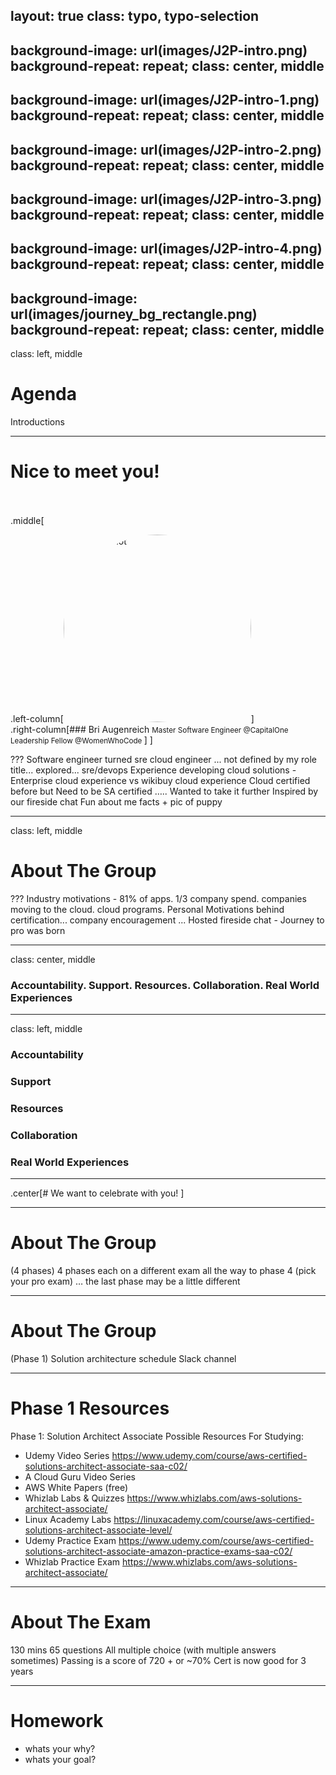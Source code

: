 layout: true
class: typo, typo-selection
---

background-image: url(images/J2P-intro.png)
background-repeat: repeat;
class: center, middle
---

background-image: url(images/J2P-intro-1.png)
background-repeat: repeat;
class: center, middle
---

background-image: url(images/J2P-intro-2.png)
background-repeat: repeat;
class: center, middle
---

background-image: url(images/J2P-intro-3.png)
background-repeat: repeat;
class: center, middle
---

background-image: url(images/J2P-intro-4.png)
background-repeat: repeat;
class: center, middle
---

background-image: url(images/journey_bg_rectangle.png)
background-repeat: repeat;
class: center, middle
---

class: left, middle
# Agenda

Introductions

---

# Nice to meet you!
<br><br>
.middle[

.left-column[<img src="images/bri-headshot.jpg" alt="bri headshot" width="300" style="border-radius: 50%;"/>]
<br>
.right-column[### Bri Augenreich
<small> Master Software Engineer @CapitalOne
   Leadership Fellow @WomenWhoCode
 </small>]
 ]

???
Software engineer turned sre cloud engineer ... not defined by my role title... explored... sre/devops
Experience developing cloud solutions - Enterprise cloud experience vs wikibuy cloud experience
Cloud certified before but Need to be SA certified ….. Wanted to take it further
Inspired by our fireside chat
Fun about me facts + pic of puppy

---
class: left, middle
# About The Group

???
Industry motivations - 81% of apps. 1/3 company spend. companies moving to the cloud. cloud programs.
Personal Motivations behind certification... company encouragement ...
Hosted fireside chat -
Journey to pro was born

---

class: center, middle
### Accountability. Support. Resources. Collaboration. Real World Experiences

---

class: left, middle
### Accountability
### Support
### Resources
### Collaboration
### Real World Experiences

---

.center[# We want to celebrate with you! ]

---

# About The Group
(4 phases)
4 phases each on a different exam all the way to phase 4 (pick your pro exam) … the last phase may be a little different


---

# About The Group
(Phase 1)
Solution architecture schedule
Slack channel   


---

# Phase 1 Resources

Phase 1: Solution Architect Associate Possible Resources For Studying:
- Udemy Video Series https://www.udemy.com/course/aws-certified-solutions-architect-associate-saa-c02/
- A Cloud Guru Video Series
- AWS White Papers (free)
- Whizlab Labs & Quizzes https://www.whizlabs.com/aws-solutions-architect-associate/
- Linux Academy Labs https://linuxacademy.com/course/aws-certified-solutions-architect-associate-level/
- Udemy Practice Exam https://www.udemy.com/course/aws-certified-solutions-architect-associate-amazon-practice-exams-saa-c02/
- Whizlab Practice Exam https://www.whizlabs.com/aws-solutions-architect-associate/

---

# About The Exam
130 mins
65 questions
All multiple choice (with multiple answers sometimes)
Passing is a score of 720 + or ~70%
Cert is now good for 3 years


---

# Homework

- whats your why?
- whats your goal?
